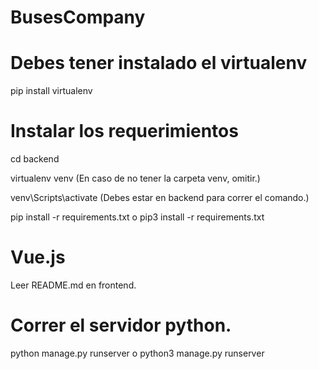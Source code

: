 # BusesCompany

# Debes tener instalado el virtualenv
pip install virtualenv

# Instalar los requerimientos
cd backend

virtualenv venv (En caso de no tener la carpeta venv, omitir.)

venv\Scripts\activate (Debes estar en backend para correr el comando.)

pip install -r requirements.txt
            o
pip3 install -r requirements.txt

# Vue.js
Leer README.md en frontend.

# Correr el servidor python.
python manage.py runserver
            o
python3 manage.py runserver
